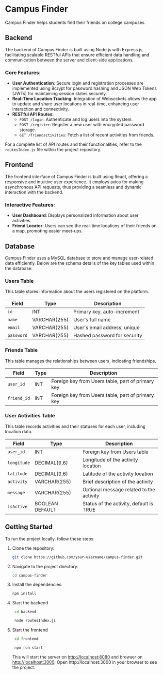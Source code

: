 # Campus Finder

Campus Finder helps students find their friends on college campuses.

## Backend
The backend of Campus Finder is built using Node.js with Express.js, facilitating scalable RESTful APIs that ensure efficient data handling and communication between the server and client-side applications.

### Core Features:
- **User Authentication**: Secure login and registration processes are implemented using Bcrypt for password hashing and JSON Web Tokens (JWTs) for maintaining session states securely.
- **Real-Time Location Tracking**: Integration of Websockets allows the app to update and share user locations in real-time, enhancing user interaction and connectivity.
- **RESTful API Routes**:
  - `POST /login`: Authenticate and log users into the system.
  - `POST /register`: Register a new user with encrypted password storage.
  - `GET /friendactivities`: Fetch a list of recent activities from friends.

For a complete list of API routes and their functionalities, refer to the `routesIndex.js` file within the project repository.

## Frontend
The frontend interface of Campus Finder is built using React, offering a responsive and intuitive user experience. It employs axios for making asynchronous API requests, thus providing a seamless and dynamic interaction with the backend.

### Interactive Features:
- **User Dashboard**: Displays personalized information about user activities.
- **Friend Locator**: Users can see the real-time locations of their friends on a map, promoting easier meet-ups.

## Database
Campus Finder uses a MySQL database to store and manage user-related data efficiently. Below are the schema details of the key tables used within the database:

### Users Table
This table stores information about the users registered on the platform.

| Field      | Type         | Description                |
|------------|--------------|----------------------------|
| `id`       | INT          | Primary key, auto-increment|
| `name`     | VARCHAR(255) | User's full name           |
| `email`    | VARCHAR(255) | User's email address, unique |
| `password` | VARCHAR(255) | Hashed password for security |

### Friends Table
This table manages the relationships between users, indicating friendships.

| Field       | Type | Description                                   |
|-------------|------|-----------------------------------------------|
| `user_id`   | INT  | Foreign key from Users table, part of primary key |
| `friend_id` | INT  | Foreign key from Users table, part of primary key |

### User Activities Table
This table records activities and their statuses for each user, including location data.

| Field       | Type            | Description                                   |
|-------------|-----------------|-----------------------------------------------|
| `user_id`   | INT             | Foreign key from Users table                  |
| `longitude` | DECIMAL(9,6)    | Longitude of the activity location            |
| `latitude`  | DECIMAL(9,6)    | Latitude of the activity location             |
| `activity`  | VARCHAR(255)    | Brief description of the activity             |
| `message`   | VARCHAR(255)    | Optional message related to the activity      |
| `isActive`  | BOOLEAN DEFAULT | Status of the activity, default is TRUE       |


## Getting Started

To run the project locally, follow these steps:

1. Clone the repository:

    ```bash
    git clone https://github.com/your-username/campus-finder.git
    ```

2. Navigate to the project directory:

    ```bash
    cd campus-finder
    ```

3. Install the dependencies:

    ```bash
    npm install
    ```

4. Start the backend

   ```bash
    cd backend
    ```

   ```bash
    node routesIndex.js
    ```

6. Start the frontend

   ```bash
    cd frontend
    ```

   ```bash
    npm run start
    ```

    This will start the server on [http://localhost:8080](http://localhost:8080) and browser on [http://localhost:3000](http://localhost:3000). Open http://localhost:3000 in your browser to see the project.
